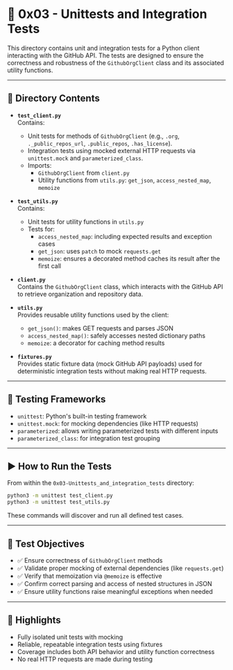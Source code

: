 # 🧪 0x03 - Unittests and Integration Tests

This directory contains unit and integration tests for a Python client interacting with the GitHub API. The tests are designed to ensure the correctness and robustness of the `GithubOrgClient` class and its associated utility functions.

---

## 📁 Directory Contents

- **`test_client.py`**  
  Contains:
  - Unit tests for methods of `GithubOrgClient` (e.g., `.org`, `._public_repos_url`, `.public_repos`, `.has_license`).
  - Integration tests using mocked external HTTP requests via `unittest.mock` and `parameterized_class`.
  - Imports:
    - `GithubOrgClient` from `client.py`
    - Utility functions from `utils.py`: `get_json`, `access_nested_map`, `memoize`

- **`test_utils.py`**  
  Contains:
  - Unit tests for utility functions in `utils.py`
  - Tests for:
    - `access_nested_map`: including expected results and exception cases
    - `get_json`: uses `patch` to mock `requests.get`
    - `memoize`: ensures a decorated method caches its result after the first call

- **`client.py`**  
  Contains the `GithubOrgClient` class, which interacts with the GitHub API to retrieve organization and repository data.

- **`utils.py`**  
  Provides reusable utility functions used by the client:
  - `get_json()`: makes GET requests and parses JSON
  - `access_nested_map()`: safely accesses nested dictionary paths
  - `memoize`: a decorator for caching method results

- **`fixtures.py`**  
  Provides static fixture data (mock GitHub API payloads) used for deterministic integration tests without making real HTTP requests.

---

## 🧪 Testing Frameworks

- `unittest`: Python's built-in testing framework
- `unittest.mock`: for mocking dependencies (like HTTP requests)
- `parameterized`: allows writing parameterized tests with different inputs
- `parameterized_class`: for integration test grouping

---

## ▶️ How to Run the Tests

From within the `0x03-Unittests_and_integration_tests` directory:

```bash
python3 -m unittest test_client.py
python3 -m unittest test_utils.py
```

These commands will discover and run all defined test cases.

---

## 🎯 Test Objectives

- ✅ Ensure correctness of `GithubOrgClient` methods
- ✅ Validate proper mocking of external dependencies (like `requests.get`)
- ✅ Verify that memoization via `@memoize` is effective
- ✅ Confirm correct parsing and access of nested structures in JSON
- ✅ Ensure utility functions raise meaningful exceptions when needed

---

## 🔐 Highlights

- Fully isolated unit tests with mocking
- Reliable, repeatable integration tests using fixtures
- Coverage includes both API behavior and utility function correctness
- No real HTTP requests are made during testing
